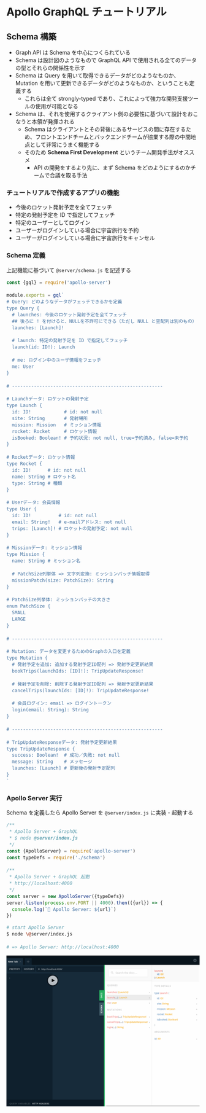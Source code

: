 # Apollo GraphQL チュートリアル

## Schema 構築

- Graph API は Schema を中心につくられている
- Schema は設計図のようなもので GraphQL API で使用される全てのデータの型とそれらの関係性を示す
- Schema は Query を用いて取得できるデータがどのようなものか、Mutation を用いて更新できるデータがどのようなものか、ということも定義する
    - これらは全て strongly-typed であり、これによって強力な開発支援ツールの使用が可能となる
- Schema は、それを使用するクライアント側の必要性に基づいて設計をおこなうと本領が発揮される
    - Schema はクライアントとその背後にあるサービスの間に存在するため、フロントエンドチームとバックエンドチームが協業する際の中間地点として非常にうまく機能する
    - そのため **Schema First Development** というチーム開発手法がオススメ
        - API の開発をするより先に、まず Schema をどのようにするのかチームで合議を取る手法

### チュートリアルで作成するアプリの機能
- 今後のロケット発射予定を全てフェッチ
- 特定の発射予定を ID で指定してフェッチ
- 特定のユーザーとしてログイン
- ユーザーがログインしている場合に宇宙旅行を予約
- ユーザーがログインしている場合に宇宙旅行をキャンセル

### Schema 定義
上記機能に基づいて `@server/schema.js` を記述する

```javascript
const {gql} = require('apollo-server')

module.exports = gql`
# Query: どのようなデータがフェッチできるかを定義
type Query {
  # launches: 今後のロケット発射予定を全てフェッチ
  ## 後ろに ! を付けると、NULLを不許可にできる（ただし NULL と空配列は別のもの）
  launches: [Launch]!

  # launch: 特定の発射予定を ID で指定してフェッチ
  launch(id: ID!): Launch

  # me: ログイン中のユーザ情報をフェッチ
  me: User
}

# -------------------------------------------------------

# Launchデータ: ロケットの発射予定
type Launch {
  id: ID!            # id: not null
  site: String       # 発射場所
  mission: Mission   # ミッション情報
  rocket: Rocket     # ロケット情報
  isBooked: Boolean! # 予約状況: not null, true=予約済み, false=未予約
}

# Rocketデータ: ロケット情報
type Rocket {
  id: ID!      # id: not null
  name: String # ロケット名
  type: String # 種類
}

# Userデータ: 会員情報
type User {
  id: ID!          # id: not null
  email: String!   # e-mailアドレス: not null
  trips: [Launch]! # ロケットの発射予定: not null
}

# Missionデータ: ミッション情報
type Mission {
  name: String # ミッション名
  
  # PatchSize列挙体 => 文字列変換: ミッションパッチ情報取得
  missionPatch(size: PatchSize): String
}

# PatchSize列挙体: ミッションパッチの大きさ
enum PatchSize {
  SMALL
  LARGE
}

# -------------------------------------------------------

# Mutation: データを変更するためのGraphの入口を定義
type Mutation {
  # 発射予定を追加: 追加する発射予定ID配列 => 発射予定更新結果
  bookTrips(launchIds: [ID]!): TripUpdateResponse!

  # 発射予定を削除: 削除する発射予定ID配列 => 発射予定更新結果
  cancelTrips(launchIds: [ID]!): TripUpdateResponse!

  # 会員ログイン: email => ログイントークン
  login(email: String): String
}

# -------------------------------------------------------

# TripUpdateResponseデータ: 発射予定更新結果
type TripUpdateResponse {
  success: Boolean!  # 成功／失敗: not null
  message: String    # メッセージ
  launches: [Launch] # 更新後の発射予定配列
}
`
```

### Apollo Server 実行
Schema を定義したら Apollo Server を `@server/index.js` に実装・起動する

```javascript
/**
 * Apollo Server + GraphQL
 * $ node @server/index.js
 */
const {ApolloServer} = require('apollo-server')
const typeDefs = require('./schema')

/**
 * Apollo Server + GraphQL 起動
 * http://localhost:4000
 */
const server = new ApolloServer({typeDefs})
server.listen(process.env.PORT || 4000).then(({url}) => {
  console.log(`🚀 Apollo Server: ${url}`)
})
```

```bash
# start Apollo Server
$ node \@server/index.js

# => Apollo Server: http://localhost:4000
```

![tutorial01.png](./img/tutorial01.png)
